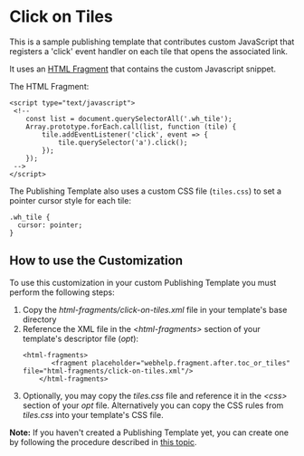 # Click on Tiles

This is a sample publishing template that contributes custom JavaScript that registers a 'click' event handler on each tile that opens the associated link.

It uses an [HTML Fragment](https://www.oxygenxml.com/doc/versions/22.1/ug-webhelp-responsive/topics/wh-add-custom-html.html) that contains the custom Javascript snippet.

The HTML Fragment:
```
<script type="text/javascript">
 <!-- 
    const list = document.querySelectorAll('.wh_tile');
    Array.prototype.forEach.call(list, function (tile) {
        tile.addEventListener('click', event => {
            tile.querySelector('a').click();
        });
    });
 -->
</script>

```

The Publishing Template also uses a custom CSS file (`tiles.css`) to set a pointer cursor style for each tile:
```
.wh_tile {
  cursor: pointer;
}
```

## How to use the Customization

To use this customization in your custom Publishing Template you must perform the following steps:

1. Copy the *html-fragments/click-on-tiles.xml* file in your template's base directory
1. Reference the XML file in the *&lt;html-fragments>* section of your template's descriptor file (*opt*):
    ```
    <html-fragments>
           <fragment placeholder="webhelp.fragment.after.toc_or_tiles" file="html-fragments/click-on-tiles.xml"/>
        </html-fragments>
    ```
1. Optionally, you may copy the *tiles.css* file and reference it in the *&lt;css>* section of your *opt* file. Alternatively you can copy the CSS rules from *tiles.css* into your template's CSS file.

**Note:** If you haven't created a Publishing Template yet, you can create one by following the procedure described in [this topic](https://www.oxygenxml.com/doc/versions/25.0/ug-webhelp-responsive/topics/whr-create-publishing-template-x.html).


